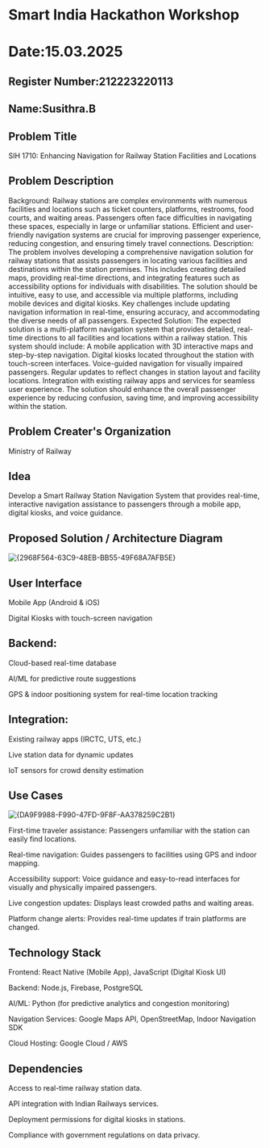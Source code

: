 # Smart India Hackathon Workshop
# Date:15.03.2025
## Register Number:212223220113
## Name:Susithra.B
## Problem Title
SIH 1710: Enhancing Navigation for Railway Station Facilities and Locations
## Problem Description
Background: Railway stations are complex environments with numerous facilities and locations such as ticket counters, platforms, restrooms, food courts, and waiting areas. Passengers often face difficulties in navigating these spaces, especially in large or unfamiliar stations. Efficient and user-friendly navigation systems are crucial for improving passenger experience, reducing congestion, and ensuring timely travel connections. Description: The problem involves developing a comprehensive navigation solution for railway stations that assists passengers in locating various facilities and destinations within the station premises. This includes creating detailed maps, providing real-time directions, and integrating features such as accessibility options for individuals with disabilities. The solution should be intuitive, easy to use, and accessible via multiple platforms, including mobile devices and digital kiosks. Key challenges include updating navigation information in real-time, ensuring accuracy, and accommodating the diverse needs of all passengers. Expected Solution: The expected solution is a multi-platform navigation system that provides detailed, real-time directions to all facilities and locations within a railway station. This system should include: A mobile application with 3D interactive maps and step-by-step navigation. Digital kiosks located throughout the station with touch-screen interfaces. Voice-guided navigation for visually impaired passengers. Regular updates to reflect changes in station layout and facility locations. Integration with existing railway apps and services for seamless user experience. The solution should enhance the overall passenger experience by reducing confusion, saving time, and improving accessibility within the station.

## Problem Creater's Organization
Ministry of Railway

## Idea
Develop a Smart Railway Station Navigation System that provides real-time, interactive navigation assistance to passengers through a mobile app, digital kiosks, and voice guidance.

## Proposed Solution / Architecture Diagram
![{2968F564-63C9-48EB-BB55-49F68A7AFB5E}](https://github.com/user-attachments/assets/26dfc2ee-f8bc-4635-8cd2-e605c1fc2874)

## User Interface
Mobile App (Android & iOS)

Digital Kiosks with touch-screen navigation
## Backend:
Cloud-based real-time database

AI/ML for predictive route suggestions

GPS & indoor positioning system for real-time location tracking

## Integration:
Existing railway apps (IRCTC, UTS, etc.)

Live station data for dynamic updates

IoT sensors for crowd density estimation
## Use Cases

![{DA9F9988-F990-47FD-9F8F-AA378259C2B1}](https://github.com/user-attachments/assets/ab44cdb3-a548-40f2-9d6c-eebc255c3271)

First-time traveler assistance: Passengers unfamiliar with the station can easily find locations.

Real-time navigation: Guides passengers to facilities using GPS and indoor mapping.

Accessibility support: Voice guidance and easy-to-read interfaces for visually and physically impaired passengers.

Live congestion updates: Displays least crowded paths and waiting areas.

Platform change alerts: Provides real-time updates if train platforms are changed.

## Technology Stack
Frontend: React Native (Mobile App), JavaScript (Digital Kiosk UI)

Backend: Node.js, Firebase, PostgreSQL

AI/ML: Python (for predictive analytics and congestion monitoring)

Navigation Services: Google Maps API, OpenStreetMap, Indoor Navigation SDK

Cloud Hosting: Google Cloud / AWS

## Dependencies
Access to real-time railway station data.

API integration with Indian Railways services.

Deployment permissions for digital kiosks in stations.

Compliance with government regulations on data privacy.
